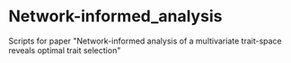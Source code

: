 # Network-informed_analysis
Scripts for paper "Network-informed analysis of a multivariate trait-space reveals optimal trait selection"
